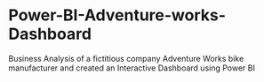 # Power-BI-Adventure-works-Dashboard
Business Analysis of a fictitious company Adventure Works bike manufacturer and created an Interactive Dashboard using Power BI
